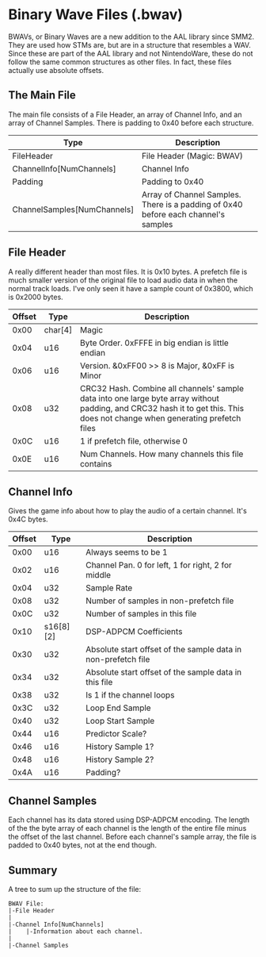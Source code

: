 # Binary Wave Files (.bwav)
BWAVs, or Binary Waves are a new addition to the AAL library since SMM2. They are used how STMs are, but are in a structure that resembles a WAV. Since these are part of the AAL library and not NintendoWare, these do not follow the same common structures as other files. In fact, these files actually use absolute offsets.

## The Main File
The main file consists of a File Header, an array of Channel Info, and an array of Channel Samples. There is padding to 0x40 before each structure.

| **Type** | **Description** |
|----------|-----------------|
|FileHeader|File Header (Magic: BWAV)|
|ChannelInfo[NumChannels]|Channel Info|
|Padding|Padding to 0x40|
|ChannelSamples[NumChannels]|Array of Channel Samples. There is a padding of 0x40 before each channel's samples|

## File Header
A really different header than most files. It is 0x10 bytes. A prefetch file is much smaller version of the original file to load audio data in when the normal track loads. I've only seen it have a sample count of 0x3800, which is 0x2000 bytes. 

| **Offset** | **Type** | **Description** |
|------------|----------|-----------------|
|0x00|char[4]|Magic|
|0x04|u16|Byte Order. 0xFFFE in big endian is little endian|
|0x06|u16|Version. &0xFF00 >> 8 is Major, &0xFF is Minor|
|0x08|u32|CRC32 Hash. Combine all channels' sample data into one large byte array without padding, and CRC32 hash it to get this. This does not change when generating prefetch files|
|0x0C|u16|1 if prefetch file, otherwise 0|
|0x0E|u16|Num Channels. How many channels this file contains|

## Channel Info
Gives the game info about how to play the audio of a certain channel. It's 0x4C bytes.

| **Offset** | **Type** | **Description** |
|------------|----------|-----------------|
|0x00|u16|Always seems to be 1|
|0x02|u16|Channel Pan. 0 for left, 1 for right, 2 for middle|
|0x04|u32|Sample Rate|
|0x08|u32|Number of samples in non-prefetch file|
|0x0C|u32|Number of samples in this file|
|0x10|s16[8][2]|DSP-ADPCM Coefficients|
|0x30|u32|Absolute start offset of the sample data in non-prefetch file|
|0x34|u32|Absolute start offset of the sample data in this file|
|0x38|u32|Is 1 if the channel loops|
|0x3C|u32|Loop End Sample|
|0x40|u32|Loop Start Sample|
|0x44|u16|Predictor Scale?|
|0x46|u16|History Sample 1?|
|0x48|u16|History Sample 2?|
|0x4A|u16|Padding?|

## Channel Samples
Each channel has its data stored using DSP-ADPCM encoding. The length of the the byte array of each channel is the length of the entire file minus the offset of the last channel. Before each channel's sample array, the file is padded to 0x40 bytes, not at the end though.

## Summary
A tree to sum up the structure of the file:
```
BWAV File:
|-File Header
|
|-Channel Info[NumChannels]
|    |-Information about each channel.
|
|-Channel Samples
```
